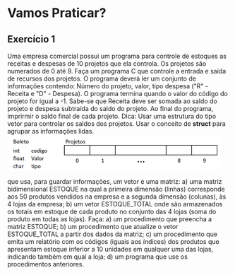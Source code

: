 # Vamos Praticar?

Exercício 1
---
Uma empresa comercial possui um programa para controle de estoques as receitas e despesas de 10 projetos que ela controla. Os projetos são numerados de 0 até 9. Faça um programa C que controle a entrada e saída de recursos dos projetos.
O programa deverá ler um conjunto de informações contendo: Número do projeto, valor, tipo despesa ("R" - Receita e "D" - Despesa). O programa termina quando o valor do código do projeto for igual a -1.
Sabe-se que Receita deve ser somada ao saldo do projeto e despesa subtraída do saldo do projeto. Ao final do programa, imprirmir o saldo final de cada projeto. 
Dica: Usar uma estrutura do tipo vetor para controlar os saldos dos projetos. Usar o conceito de <b>struct</b> para agrupar as informações lidas.
![programa](/markdowns/projetos.png)



que usa, para guardar informações, um vetor e uma matriz:
a) uma matriz bidimensional ESTOQUE na qual a primeira dimensão (linhas) corresponde aos 50 produtos vendidos na empresa e a segunda dimensão (colunas), às 4 lojas da
empresa;
b) um vetor ESTOQUE_TOTAL onde são armazenados os totais em estoque de cada produto no conjunto das 4 lojas (soma do produto em todas as lojas).
Faça:
a) um procedimento que preencha a matriz ESTOQUE;
b) um procedimento que atualize o vetor ESTOQUE_TOTAL a partir dos dados da
matriz;
c) um procedimento que emita um relatório com os códigos (iguais aos índices) dos
produtos que apresentam estoque inferior a 10 unidades em qualquer uma das lojas,
indicando também em qual a loja;
d) um programa que use os procedimentos anteriores.
